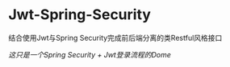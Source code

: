 # Jwt-Spring-Security
结合使用Jwt与Spring Security完成前后端分离的类Restful风格接口

*这只是一个Spring Security + Jwt登录流程的Dome*